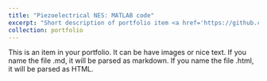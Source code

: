 ```yaml
---
title: "Piezoelectrical NES: MATLAB code"
excerpt: "Short description of portfolio item <a href='https://github.com/kevindekemele/PZT_cubic_shunt_NES'>here</a><br/><img src='/images/pztNES.jpg'>"
collection: portfolio
---
```


This is an item in your portfolio. It can be have images or nice text. If you name the file .md, it will be parsed as markdown. If you name the file .html, it will be parsed as HTML. 
